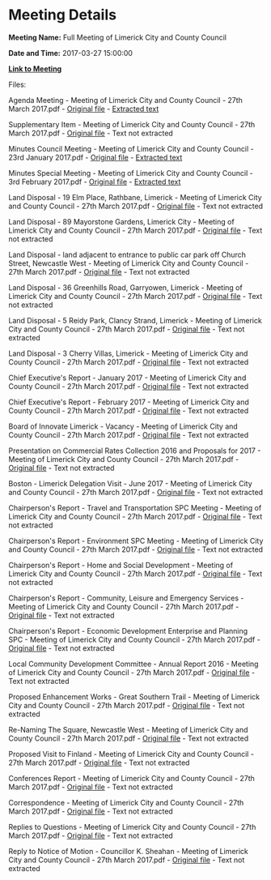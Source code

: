 # Meeting Details

**Meeting Name:** Full Meeting of Limerick City and County Council

**Date and Time:** 2017-03-27 15:00:00

**[Link to Meeting](https://www.limerick.ie/council/whats-on/full-meeting-limerick-city-and-county-council-4)**

Files: 

Agenda Meeting - Meeting of Limerick City and County Council - 27th March 2017.pdf - [Original file](https://beta.limerick.ie/sites/default/files/media/documents/2017-04/00_agenda_meeting_270317.pdf) - [Extracted text](./Agenda%20Meeting%20-%20Meeting%20of%20Limerick%20City%20and%20County%20Council%20-%2027th%20March%202017.md)

Supplementary Item - Meeting of Limerick City and County Council - 27th March 2017.pdf - [Original file](https://beta.limerick.ie/sites/default/files/media/documents/2017-04/supplementary_item_-_meeting_270317.pdf) - Text not extracted

Minutes Council Meeting - Meeting of Limerick City and County Council - 23rd January 2017.pdf - [Original file](https://beta.limerick.ie/sites/default/files/media/documents/2017-04/01_i_minutes_council_meeting_230117.pdf) - [Extracted text](./Minutes%20Council%20Meeting%20-%20Meeting%20of%20Limerick%20City%20and%20County%20Council%20-%2023rd%20January%202017.md)

Minutes Special Meeting - Meeting of Limerick City and County Council - 3rd February 2017.pdf - [Original file](https://beta.limerick.ie/sites/default/files/media/documents/2017-04/01_ii_minutes_special_meeting_030217.pdf) - [Extracted text](./Minutes%20Special%20Meeting%20-%20Meeting%20of%20Limerick%20City%20and%20County%20Council%20-%203rd%20February%202017.md)

Land Disposal - 19 Elm Place, Rathbane, Limerick - Meeting of Limerick City and County Council - 27th March 2017.pdf - [Original file](https://beta.limerick.ie/sites/default/files/media/documents/2017-04/02_a_land_disposal_-_19_elm_place2c_rathbane2c_limerick.pdf) - Text not extracted

Land Disposal - 89 Mayorstone Gardens, Limerick City - Meeting of Limerick City and County Council - 27th March 2017.pdf - [Original file](https://beta.limerick.ie/sites/default/files/media/documents/2017-04/02_b_land_disposal_-_89_mayorstone_gardens2c_limerick_city.pdf) - Text not extracted

Land Disposal - land adjacent to entrance to public car park off Church Street, Newcastle West - Meeting of Limerick City and County Council - 27th March 2017.pdf - [Original file](https://beta.limerick.ie/sites/default/files/media/documents/2017-04/02_c_land_disposal_-_land_adjacent_to_entrance_to_public_car_park2c_off_church_street2c_newcastle_west.pdf) - Text not extracted

Land Disposal - 36 Greenhills Road, Garryowen, Limerick - Meeting of Limerick City and County Council - 27th March 2017.pdf - [Original file](https://beta.limerick.ie/sites/default/files/media/documents/2017-04/02_d_land_disposal_-_36_greenhills_road2c_garryowen2c_limerick.pdf) - Text not extracted

Land Disposal - 5 Reidy Park, Clancy Strand, Limerick - Meeting of Limerick City and County Council - 27th March 2017.pdf - [Original file](https://beta.limerick.ie/sites/default/files/media/documents/2017-04/02_e_land_disposal_-_5_reidy_park2c_clancy_strand2c_limerick.pdf) - Text not extracted

Land Disposal - 3 Cherry Villas, Limerick - Meeting of Limerick City and County Council - 27th March 2017.pdf - [Original file](https://beta.limerick.ie/sites/default/files/media/documents/2017-04/02_f_land_disposal_-_3_cherry_villas2c_limerick.pdf) - Text not extracted

Chief Executive's Report - January 2017 - Meeting of Limerick City and County Council - 27th March 2017.pdf - [Original file](https://beta.limerick.ie/sites/default/files/media/documents/2017-04/03_b_i_chief_executive27s_report_-_january_2017.pdf) - Text not extracted

Chief Executive's Report - February 2017 - Meeting of Limerick City and County Council - 27th March 2017.pdf - [Original file](https://beta.limerick.ie/sites/default/files/media/documents/2017-04/03_b_ii_chief_executive27s_report_-_february_2017.pdf) - Text not extracted

Board of Innovate Limerick - Vacancy - Meeting of Limerick City and County Council - 27th March 2017.pdf - [Original file](https://beta.limerick.ie/sites/default/files/media/documents/2017-04/03_c_board_of_innovate_limerick_-_vacancy.pdf) - Text not extracted

Presentation on Commercial Rates Collection 2016 and Proposals for 2017 - Meeting of Limerick City and County Council - 27th March 2017.pdf - [Original file](https://beta.limerick.ie/sites/default/files/media/documents/2017-04/3_d_presentation_on_commercial_rates_collection_2016_and_proposals_for_2017.pdf) - Text not extracted

Boston - Limerick Delegation Visit - June 2017 - Meeting of Limerick City and County Council - 27th March 2017.pdf - [Original file](https://beta.limerick.ie/sites/default/files/media/documents/2017-04/03_f_boston_-_limerick_delegation_visit_-_june_2017.pdf) - Text not extracted

Chairperson's Report - Travel and Transportation SPC Meeting - Meeting of Limerick City and County Council - 27th March 2017.pdf - [Original file](https://beta.limerick.ie/sites/default/files/media/documents/2017-04/03_g_i_chairperson27s_report_-_travel_and_transportation_spc_meeting.pdf) - Text not extracted

Chairperson's Report - Environment SPC Meeting - Meeting of Limerick City and County Council - 27th March 2017.pdf - [Original file](https://beta.limerick.ie/sites/default/files/media/documents/2017-04/03_g_ii_chairperson27s_report_-_environment_spc_meeting.pdf) - Text not extracted

Chairperson's Report - Home and Social Development - Meeting of Limerick City and County Council - 27th March 2017.pdf - [Original file](https://beta.limerick.ie/sites/default/files/media/documents/2017-04/03_g_iii_chairperson27s_report_-_home_and_social_development.pdf) - Text not extracted

Chairperson's Report - Community, Leisure and Emergency Services - Meeting of Limerick City and County Council - 27th March 2017.pdf - [Original file](https://beta.limerick.ie/sites/default/files/media/documents/2017-04/03_g_iv_chairperson27s_report_-_community2c_leisure_and_emergency_services.pdf) - Text not extracted

Chairperson's Report - Economic Development Enterprise and Planning SPC - Meeting of Limerick City and County Council - 27th March 2017.pdf - [Original file](https://beta.limerick.ie/sites/default/files/media/documents/2017-04/03_g_v_chairperson27s_report_-_economic_development_enterprise_and_planning_spc.pdf) - Text not extracted

Local Community Development Committee - Annual Report 2016 - Meeting of Limerick City and County Council - 27th March 2017.pdf - [Original file](https://beta.limerick.ie/sites/default/files/media/documents/2017-04/04_local_comunity_development_committee_-_annual_report_2016.pdf) - Text not extracted

Proposed Enhancement Works - Great Southern Trail - Meeting of Limerick City and County Council - 27th March 2017.pdf - [Original file](https://beta.limerick.ie/sites/default/files/media/documents/2017-04/05_proposed_enhancement_works_-_great_southern_trail.pdf) - Text not extracted

Re-Naming The Square, Newcastle West - Meeting of Limerick City and County Council - 27th March 2017.pdf - [Original file](https://beta.limerick.ie/sites/default/files/media/documents/2017-04/06_-_re-naming_the_square2c_newcastle_west.pdf) - Text not extracted

Proposed Visit to Finland - Meeting of Limerick City and County Council - 27th March 2017.pdf - [Original file](https://beta.limerick.ie/sites/default/files/media/documents/2017-04/07_c_cproposed_visit_to_finland.pdf) - Text not extracted

Conferences Report - Meeting of Limerick City and County Council - 27th March 2017.pdf - [Original file](https://beta.limerick.ie/sites/default/files/media/documents/2017-04/08_ii_conferences_report.pdf) - Text not extracted

Correspondence - Meeting of Limerick City and County Council - 27th March 2017.pdf - [Original file](https://beta.limerick.ie/sites/default/files/media/documents/2017-04/25_correspondence.pdf) - Text not extracted

Replies to Questions - Meeting of Limerick City and County Council - 27th March 2017.pdf - [Original file](https://www.limerick.ie/sites/default/files/media/documents/2017-05/Replies%20to%20Questions.pdf) - Text not extracted

Reply to Notice of Motion - Councillor K. Sheahan - Meeting of Limerick City and County Council - 27th March 2017.pdf - [Original file](https://www.limerick.ie/sites/default/files/media/documents/2017-05/Reply%20to%20Notice%20of%20Motion%20-%20Councillor%20K.%20Sheahan.pdf) - Text not extracted

